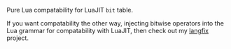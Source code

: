 Pure Lua compatability for LuaJIT `bit` table.

If you want compatability the other way, injecting bitwise operators into the Lua grammar for compatability with LuaJIT, then check out my [langfix](https://github.com/thenumbernine/langfix-lua) project.
